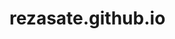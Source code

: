 # rezasate.github.io
<!DOCTYPE html>
<html>
  <head>
    <script type="text/javascript">
      var urls = new Array();
      urls[0] = "https://docs.google.com/forms/d/e/1FAIpQLSfQdj7qqHDp13efzvYKxihLaqm_eJuOaV-PVzv9mtpvFytEeg/viewform?usp=sf_link";
      urls[1] = "https://docs.google.com/forms/d/e/1FAIpQLSd9yzLJa3HzajpR6JyIA_WaLMGmrlQafkE4rOi9VO_LeWbIRA/viewform?usp=sf_link";
      urls[2] = "https://docs.google.com/forms/d/e/1FAIpQLSe_erLAk5A98RJR_BA9IGbFfIML6gX7UpR5leAq7WaT8xNyUA/viewform?usp=sf_link";
      urls[4] = "https://docs.google.com/forms/d/e/1FAIpQLSeBSvh8ErE9CCiIP_1lm0pDIOSpoKlpt7y1JzWKx07nps19aQ/viewform?usp=sf_link";
      
      var random = Math.floor(Math.random()*urls.length);
      
      window.location = urls[random];

    </script>
  </head>
</html>
